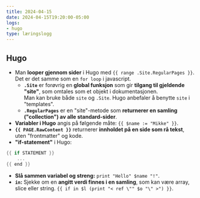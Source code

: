 ```yaml
---
title: 2024-04-15
date: 2024-04-15T19:20:00-05:00
logs:
- hugo
type: læringslogg
---
```

## Hugo
* Man **looper gjennom sider** i Hugo med `{{ range .Site.RegularPages }}`. Det er det samme som en `for loop` i javascript.   
    * **`.Site`** er forøvrig en **global funksjon** som gir **tilgang til gjeldende "site"**, som omtales som et objekt i dokumentasjonen.  
Man kan bruke både `site` og `.Site`. Hugo anbefaler å benytte `site` i "templates".  
    * **`.RegularPages`** er en "site"-metode som **returnerer en samling ("collection") av alle standard-sider**.
* **Variabler i Hugo** angis på følgende måte: `{{ $name := "Mikke" }}`. 
* **`{{ PAGE.RawContent }}`** returnerer **innholdet på en side som rå tekst**, uten "frontmatter" og kode.
* **"if-statement"** i Hugo:
```GO
{{ if STATEMENT }}
    ...
{{ end }}
```
* **Slå sammen variabel og streng:** `print "Hello" $name "!"`. 
* **`in`:** Sjekke om en **angitt verdi finnes i en samling**, som kan være array, slice eller string. `{{ if in $l (print "< ref \"" $o "\" >") }}`.
